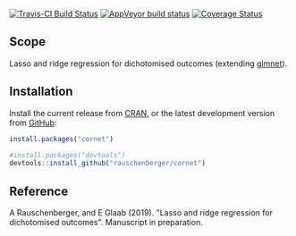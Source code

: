 
<!-- Modify xxx.Rmd, not xxx.md! -->
[![Travis-CI Build Status](https://travis-ci.org/rauschenberger/cornet.svg)](https://travis-ci.org/rauschenberger/cornet) [![AppVeyor build status](https://ci.appveyor.com/api/projects/status/github/rauschenberger/cornet?svg=true)](https://ci.appveyor.com/project/rauschenberger/cornet) [![Coverage Status](https://codecov.io/github/rauschenberger/cornet/coverage.svg?branch=master)](https://codecov.io/github/rauschenberger/cornet)

Scope
-----

Lasso and ridge regression for dichotomised outcomes (extending [glmnet](https://CRAN.R-project.org/package=glmnet)).

Installation
------------

Install the current release from [CRAN](https://CRAN.R-project.org/package=cornet), or the latest development version from [GitHub](https://github.com/rauschenberger/cornet):

``` r
install.packages("cornet")

#install.packages("devtools")
devtools::install_github("rauschenberger/cornet")
```

Reference
---------

A Rauschenberger, and E Glaab (2019). "Lasso and ridge regression for dichotomised outcomes". Manuscript in preparation.
